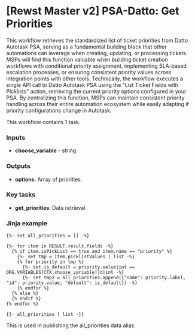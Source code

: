 # \[Rewst Master v2] PSA-Datto: Get Priorities

This workflow retrieves the standardized list of ticket priorities from Datto Autotask PSA, serving as a fundamental building block that other automations can leverage when creating, updating, or processing tickets. MSPs will find this function valuable when building ticket creation workflows with conditional priority assignment, implementing SLA-based escalation processes, or ensuring consistent priority values across integration points with other tools. Technically, the workflow executes a single API call to Datto Autotask PSA using the "List Ticket Fields with Picklists" action, retrieving the current priority options configured in your PSA. By centralizing this function, MSPs can maintain consistent priority handling across their entire automation ecosystem while easily adapting if priority configurations change in Autotask.

This workflow contains 1 task.

### Inputs

* **choose\_variable** - string

### Outputs

* **options**: Array of priorities.

### Key tasks

* **get\_priorities**: Data retrieval

### Jinja example

```jinja
{%- set all_priorities = [] -%}

{%- for item in RESULT.result.fields -%}
  {% if item.isPickList == true and item.name == "priority" %}
    {%- set tmp = item.picklistValues | list -%}
    {% for priority in tmp %}
      {%- set is_default = priority.value|int == ORG.VARIABLES[CTX.choose_variable]|d|int -%}
      {%- set tmp2 = all_priorities.append({"name": priority.label, "id": priority.value, "default": is_default}) -%}
    {% endfor %}
  {% else %}
  {% endif %}
{% endfor %}

{{- all_priorities | list -}}
```

This is used in publishing the all\_priorities data alias.

